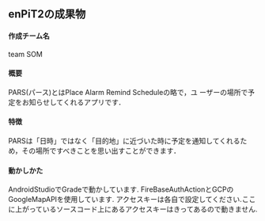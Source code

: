 ## enPiT2の成果物
#### 作成チーム名
team SOM

#### 概要
 PARS(パース)とはPlace Alarm Remind Scheduleの略で，ユ ーザーの場所で予定をお知らせしてくれるアプリです．

#### 特徴
 PARSは「日時」ではなく「目的地」に近づいた時に予定を通知してくれるため，その場所ですべきことを思い出すことができます．
 
 #### 動かしかた
 AndroidStudioでGradeで動かしています.
 FireBaseAuthActionとGCPのGoogleMapAPIを使用しています.
 アクセスキーは各自で設定してください.ここに上がっているソースコード上にあるアクセスキーはきってあるので動きません.
